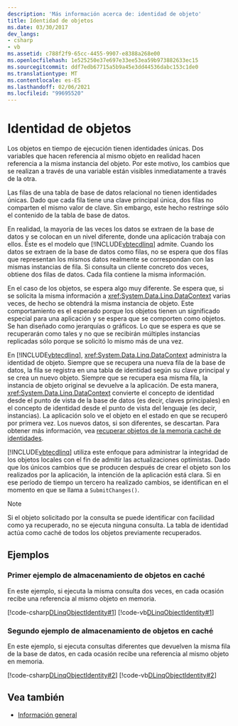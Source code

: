 ```yaml
---
description: 'Más información acerca de: identidad de objeto'
title: Identidad de objetos
ms.date: 03/30/2017
dev_langs:
- csharp
- vb
ms.assetid: c788f2f9-65cc-4455-9907-e8388a268e00
ms.openlocfilehash: 1e525250e37e697e33ee53ea59b973882633ec15
ms.sourcegitcommit: ddf7edb67715a5b9a45e3dd44536dabc153c1de0
ms.translationtype: MT
ms.contentlocale: es-ES
ms.lasthandoff: 02/06/2021
ms.locfileid: "99695520"
---
```

# <a name="object-identity"></a>Identidad de objetos

Los objetos en tiempo de ejecución tienen identidades únicas. Dos variables que hacen referencia al mismo objeto en realidad hacen referencia a la misma instancia del objeto. Por este motivo, los cambios que se realizan a través de una variable están visibles inmediatamente a través de la otra.  
  
 Las filas de una tabla de base de datos relacional no tienen identidades únicas. Dado que cada fila tiene una clave principal única, dos filas no comparten el mismo valor de clave. Sin embargo, este hecho restringe sólo el contenido de la tabla de base de datos.  
  
 En realidad, la mayoría de las veces los datos se extraen de la base de datos y se colocan en un nivel diferente, donde una aplicación trabaja con ellos. Éste es el modelo que [!INCLUDE[vbtecdlinq](../../../../../../includes/vbtecdlinq-md.md)] admite. Cuando los datos se extraen de la base de datos como filas, no se espera que dos filas que representan los mismos datos realmente se correspondan con las mismas instancias de fila. Si consulta un cliente concreto dos veces, obtiene dos filas de datos. Cada fila contiene la misma información.  
  
 En el caso de los objetos, se espera algo muy diferente. Se espera que, si se solicita la misma información a <xref:System.Data.Linq.DataContext> varias veces, de hecho se obtendrá la misma instancia de objeto. Este comportamiento es el esperado porque los objetos tienen un significado especial para una aplicación y se espera que se comporten como objetos. Se han diseñado como jerarquías o gráficos. Lo que se espera es que se recuperarán como tales y no que se recibirán múltiples instancias replicadas sólo porque se solicitó lo mismo más de una vez.  
  
 En [!INCLUDE[vbtecdlinq](../../../../../../includes/vbtecdlinq-md.md)], <xref:System.Data.Linq.DataContext> administra la identidad de objeto. Siempre que se recupera una nueva fila de la base de datos, la fila se registra en una tabla de identidad según su clave principal y se crea un nuevo objeto. Siempre que se recupera esa misma fila, la instancia de objeto original se devuelve a la aplicación. De esta manera, <xref:System.Data.Linq.DataContext> convierte el concepto de identidad desde el punto de vista de la base de datos (es decir, claves principales) en el concepto de identidad desde el punto de vista del lenguaje (es decir, instancias). La aplicación solo ve el objeto en el estado en que se recuperó por primera vez. Los nuevos datos, si son diferentes, se descartan. Para obtener más información, vea [recuperar objetos de la memoria caché de identidades](retrieving-objects-from-the-identity-cache.md).  
  
 [!INCLUDE[vbtecdlinq](../../../../../../includes/vbtecdlinq-md.md)] utiliza este enfoque para administrar la integridad de los objetos locales con el fin de admitir las actualizaciones optimistas. Dado que los únicos cambios que se producen después de crear el objeto son los realizados por la aplicación, la intención de la aplicación está clara. Si en ese período de tiempo un tercero ha realizado cambios, se identifican en el momento en que se llama a `SubmitChanges()`.  
  
> [!NOTE]
> Si el objeto solicitado por la consulta se puede identificar con facilidad como ya recuperado, no se ejecuta ninguna consulta. La tabla de identidad actúa como caché de todos los objetos previamente recuperados.  
  
## <a name="examples"></a>Ejemplos  
  
### <a name="object-caching-example-1"></a>Primer ejemplo de almacenamiento de objetos en caché  

 En este ejemplo, si ejecuta la misma consulta dos veces, en cada ocasión recibe una referencia al mismo objeto en memoria.  
  
 [!code-csharp[DLinqObjectIdentity#1](../../../../../../samples/snippets/csharp/VS_Snippets_Data/DLinqObjectIdentity/cs/Program.cs#1)]
 [!code-vb[DLinqObjectIdentity#1](../../../../../../samples/snippets/visualbasic/VS_Snippets_Data/DLinqObjectIdentity/vb/Module1.vb#1)]  
  
### <a name="object-caching-example-2"></a>Segundo ejemplo de almacenamiento de objetos en caché  

 En este ejemplo, si ejecuta consultas diferentes que devuelven la misma fila de la base de datos, en cada ocasión recibe una referencia al mismo objeto en memoria.  
  
 [!code-csharp[DLinqObjectIdentity#2](../../../../../../samples/snippets/csharp/VS_Snippets_Data/DLinqObjectIdentity/cs/Program.cs#2)]
 [!code-vb[DLinqObjectIdentity#2](../../../../../../samples/snippets/visualbasic/VS_Snippets_Data/DLinqObjectIdentity/vb/Module1.vb#2)]  
  
## <a name="see-also"></a>Vea también

- [Información general](background-information.md)

